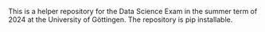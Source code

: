 This is a helper repository for the Data Science Exam in the summer term of 2024 at the University of Göttingen. The repository is pip installable. 